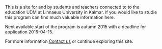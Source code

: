 This is a site for and by students and teachers connected to to the education UDM at Linnaeus University in Kalmar. If you would like to studie this program can find much valuable information here.

Next available start of the program is autumn 2015 with a deadline for application 2015-04-15.


For more information [Contact us](/program/utveckling-och-drift-av-mjukvarusystem/en/contract/) or continue exploring this site.